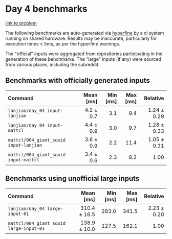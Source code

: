 # Day 4 benchmarks

[link to problem](http://adventofcode.com/2021/day/4)

The following benchmarks are auto-generated via [hyperfine](https://github.com/sharkdp/hyperfine) by a ci system running on shared hardware. Results may be inaccurate, particularly for execution times < 5ms, as per the hyperfine warnings.

The "official" inputs were aggregated from repositories participating in the generation of these benchmarks. The "large" inputs (if any) were sourced from various places, including the subreddit.

## Benchmarks with officially generated inputs
| Command | Mean [ms] | Min [ms] | Max [ms] | Relative |
|:---|---:|---:|---:|---:|
| `lanjian/day_04 input-lanjian` | 4.2 ± 0.7 | 3.1 | 9.4 | 1.24 ± 0.29 |
| `lanjian/day_04 input-mattcl` | 4.4 ± 0.9 | 3.0 | 9.7 | 1.28 ± 0.33 |
| `mattcl/004_giant_squid input-lanjian` | 3.6 ± 0.9 | 2.2 | 11.4 | 1.05 ± 0.31 |
| `mattcl/004_giant_squid input-mattcl` | 3.4 ± 0.6 | 2.3 | 8.3 | 1.00 |
## Benchmarks using unofficial large inputs
| Command | Mean [ms] | Min [ms] | Max [ms] | Relative |
|:---|---:|---:|---:|---:|
| `lanjian/day_04 large-input-01` | 310.4 ± 16.5 | 283.0 | 341.5 | 2.23 ± 0.20 |
| `mattcl/004_giant_squid large-input-01` | 138.9 ± 10.0 | 127.5 | 162.1 | 1.00 |
